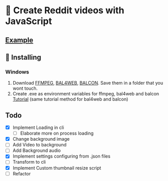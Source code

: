 # 🎥 Create Reddit videos with JavaScript

## [Example](https://youtu.be/oMzfrXO_gdc)

## 🚀 Installing

### Windows

1. Download [FFMPEG](https://ffmpeg.org/), [BAL4WEB](http://www.cross-plus-a.com/bweb.htm), [BALCON](http://www.cross-plus-a.com/bconsole.htm). Save them in a folder that you wont touch.
2. Create .exe as environment variables for ffmpeg, bal4web and balcon [Tutorial](https://www.youtube.com/watch?v=hD9bQE4R6eA) (same tutorial method for bal4web and balcon)

## Todo

- [x] Implement Loading in cli
  - [ ] Elaborate more on process loading
- [x] Change background image
- [ ] Add Video to background
- [ ] Add Background audio
- [x] Implement settings configuring from .json files
- [ ] Transform to cli
- [x] Implement Custom thumbnail resize script
- [ ] Refactor
